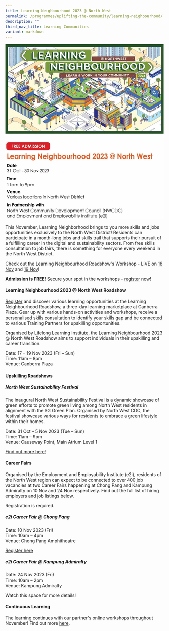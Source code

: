 ```yaml
---
title: Learning Neighbourhood 2023 @ North West
permalink: /programmes/uplifting-the-community/learning-neighbourhood/
description: ""
third_nav_title: Learning Communities
variant: markdown
---
```

![](/images/learning%20neighbourhood-02.jpg)
     
This November, Learning Neighborhood brings to you more skills and jobs opportunities exclusively to the North West District! Residents can participate in a month-long jobs and skills trail that supports their pursuit of a fulfilling career in the digital and sustainability sectors. From free skills consultation to job fairs, there is something for everyone every weekend in the North West District.

Check out the Learning Neighbourhood Roadshow's Workshop - LIVE on [18 Nov](/files/18%20nov.pdf) and [19 Nov](/files/19%20nov.pdf)!

**Admission is FREE!** Secure your spot in the workshops - [register](https://lli-ln2023workshops.online-registration.sg/) now!

#### **Learning Neighbourhood 2023 @ North West Roadshow**

[Register](https://lli-ln2023workshops.online-registration.sg/) and discover various learning opportunities at the Learning Neighbourhood Roadshow, a three-day learning marketplace at Canberra Plaza. Gear up with various hands-on activities and workshops, receive a personalised skills consultation to identify your skills gap and be connected to various Training Partners for upskilling opportunities.

Organised by Lifelong Learning Institute, the Learning Neighbourhood 2023 @ North West Roadshow aims to support individuals in their upskilling and career transition.

Date: 17 – 19 Nov 2023 (Fri – Sun)  
Time: 11am – 8pm  
Venue: Canberra Plaza

#### **Upskilling Roadshows**
##### North West Sustainability Festival
The inaugural North West Sustainability Festival is a dynamic showcase of green efforts to promote green living among North West residents in alignment with the SG Green Plan. Organised by North West CDC, the festival showcase various ways for residents to embrace a green lifestyle within their homes.

Date: 31 Oct – 5 Nov 2023 (Tue – Sun)  
Time: 11am – 9pm  
Venue: Causeway Point, Main Atrium Level 1

[Find out more here!](https://northwest.cdc.gov.sg/programmes/advocating-green-living/north-west-sustainability-festival/)

#### **Career Fairs**
Organised by the Employment and Employability Institute (e2i), residents of the North West region can expect to be connected to over 400 job vacancies at two Career Fairs happening at Chong Pang and Kampung Admiralty on 10 Nov and 24 Nov respectively. Find out the full list of hiring employers and job listings below.

Registration is required.  

##### e2i Career Fair @ Chong Pang
Date: 10 Nov 2023 (Fri)  
Time: 10am – 4pm  
Venue: Chong Pang Amphitheatre

[Register here](https://www.e2i.com.sg/events/e2i-career-fair-chong-pang)

##### e2i Career Fair @ Kampung Admiralty
Date: 24 Nov 2023 (Fri)  
Time: 10am – 2pm  
Venue: Kampung Admiralty

Watch this space for more details!

#### **Continuous Learning**
The learning continues with our partner's online workshops throughout November! Find out more [here](https://safe.menlosecurity.com/https://www.lli.sg/events/learning-neighbourhood-2023-@-north-west).